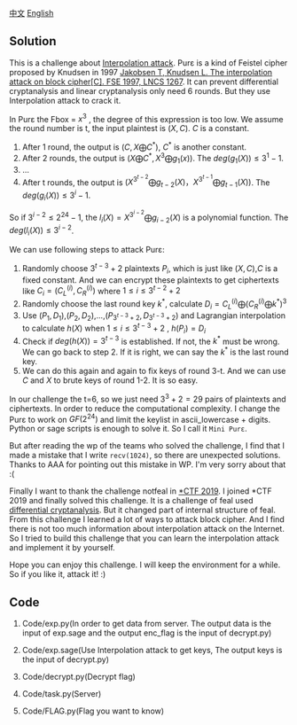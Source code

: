 [中文](./WP_zh.md) [English](./WP.md)

## Solution

This is a challenge about [Interpolation attack](https://en.wikipedia.org/wiki/Interpolation_attack). Purε is a kind of Feistel cipher proposed by Knudsen in 1997 [Jakobsen T, Knudsen L. The interpolation attack on block cipher\[C\]. FSE 1997, LNCS 1267](https://www.researchgate.net/publication/225190352_The_interpolation_attack_on_block_ciphers). It can prevent differential cryptanalysis and linear cryptanalysis only need 6 rounds. But they use Interpolation attack to crack it. 

In Purε the Fbox = $x^3$ , the degree of this expression is too low. We assume the round number is t, the input plaintest is $(X,C)$. $C$ is a constant. 

1. After 1 round, the output is $(C,X \bigoplus C^*)$, $C^*$ is another constant. 
2. After 2 rounds, the output is  $(X \bigoplus C^*,X^3 \bigoplus g_1(x))$. The $deg(g_1(X)) \leq 3^1-1$. 
3. ...
4. After t rounds, the output is $(X^{3^{t-2}} \bigoplus g_{t-2}(X)，X^{3^{t-1}} \bigoplus g_{t-1}(X))$. The $deg(g_i(X))\leq3^i-1$. 



So if $3^{i-2} \leq 2^{24}-1$, the $l_i(X)=X^{3^{i-2}} \bigoplus g_{i-2}(X)$ is a polynomial function. The $deg(l_i(X))\leq3^{i-2}$. 

We can use following steps to attack Purε:
1. Randomly choose $3^{t-3}+2$ plaintexts $P_i$, which is just like $(X,C)$,$C$ is a fixed constant. And we can encrypt these plaintexts to get ciphertexts like $C_i=(C_L^{(i)},C_R^{(i)})$ where $1\leq i \leq 3^{t-2}+2$
2. Randomly choose the last round key $k^*$, calculate $D_i = C_L^{(i)} \bigoplus (C_R^{(i)} \bigoplus k^*)^3$
3. Use $(P_1,D_1)$,$(P_2,D_2)$,...,$(P_{3^{t-3}+2},D_{3^{t-3}+2})$ and Lagrangian interpolation to calculate $h(X)$ when $1\leq i \leq3^{t-3}+2$ , $h(P_i)=D_i$
4. Check if $deg(h(X))=3^{t-3}$ is established. If not, the $k^*$ must be wrong. We can go back to step 2. If it is right, we can say the $k^*$  is the last round key.
5. We can do this again and again to fix keys of round 3-t. And we can use $C$ and $X$ to brute keys of round 1-2. It is so easy. 

In our challenge the t=6, so we just need $3^3+2=29$ pairs of plaintexts and ciphertexts. In order to reduce the computational complexity. I change the Purε to work on $GF(2^{24})$ and limit the keylist in ascii_lowercase + digits. Python or sage scripts is enough to solve it. So I call it `Mini Purε`.

But after reading the wp of the teams who solved the challenge, I find that I made a mistake that I write `recv(1024)`, so there are unexpected solutions. Thanks to AAA for pointing out this mistake in WP. I'm very sorry about that :( 

Finally I want to thank the challenge notfeal in [*CTF 2019](https://ctftime.org/event/778). I joined *CTF 2019 and finally solved this challenge. It is a challenge of feal used [differential cryptanalysis](http://theamazingking.com/crypto-feal.php). But it changed part of internal structure of feal. From this challenge I learned a lot of ways to attack block cipher. And I find there is not too much information about interpolation attack on the Internet. So I tried to build this challenge that you can learn the interpolation attack and implement it by yourself. 

Hope you can enjoy this challenge. I will keep the environment for a while. So if you like it, attack it! :)


## Code

1. Code/exp.py(In order to get data from server. The output data is the input of exp.sage and the output enc_flag is the input of decrypt.py)

2. Code/exp.sage(Use Interpolation attack to get keys, The output keys is the input of decrypt.py)

3. Code/decrypt.py(Decrypt flag)

4. Code/task.py(Server)

5. Code/FLAG.py(Flag you want to know)
